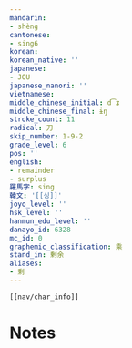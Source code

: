 ```yaml
---
mandarin:
- shèng
cantonese:
- sing6
korean:
korean_native: ''
japanese:
- JOU
japanese_nanori: ''
vietnamese:
middle_chinese_initial: d͡ʑ
middle_chinese_final: ɨŋ
stroke_count: 11
radical: 刀
skip_number: 1-9-2
grade_level: 6
pos: ''
english:
- remainder
- surplus
羅馬字: sing
韓文: '[[싱]]'
joyo_level: ''
hsk_level: ''
hanmun_edu_level: ''
danayo_id: 6328
mc_id: 0
graphemic_classification: 乘
stand_in: 剰余
aliases:
- 剩
---
```

```meta-bind-embed
[[nav/char_info]]
```

# Notes
